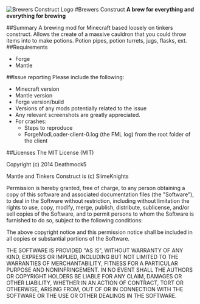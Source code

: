 ![Brewers Construct Logo](https://raw.github.com/deathmock5/BrewersConstruct/tree/master/logo.png)
#Brewers Construct
**A brew for everything and everything for brewing**

##Summary
A brewing mod for Minecraft based loosely on tinkers construct.
Allows the create of a massive cauldron that you could throw items into to make potions.
Potion pipes, potion turrets, jugs, flasks, ext.
##Requirements
* Forge
* Mantle

##Issue reporting
Please include the following:

* Minecraft version
* Mantle version
* Forge version/build
* Versions of any mods potentially related to the issue 
* Any relevant screenshots are greatly appreciated.
* For crashes:
	* Steps to reproduce
	* ForgeModLoader-client-0.log (the FML log) from the root folder of the client

##Licenses
The MIT License (MIT)

Copyright (c) 2014 Deathmock5

Mantle and Tinkers Construct is (c) SlimeKnights

Permission is hereby granted, free of charge, to any person obtaining a copy of this software and associated documentation files (the "Software"), to deal in the Software without restriction, including without limitation the rights to use, copy, modify, merge, publish, distribute, sublicense, and/or sell copies of the Software, and to permit persons to whom the Software is furnished to do so, subject to the following conditions:

The above copyright notice and this permission notice shall be included in all copies or substantial portions of the Software.

THE SOFTWARE IS PROVIDED "AS IS", WITHOUT WARRANTY OF ANY KIND, EXPRESS OR IMPLIED, INCLUDING BUT NOT LIMITED TO THE WARRANTIES OF MERCHANTABILITY, FITNESS FOR A PARTICULAR PURPOSE AND NONINFRINGEMENT. IN NO EVENT SHALL THE AUTHORS OR COPYRIGHT HOLDERS BE LIABLE FOR ANY CLAIM, DAMAGES OR OTHER LIABILITY, WHETHER IN AN ACTION OF CONTRACT, TORT OR OTHERWISE, ARISING FROM, OUT OF OR IN CONNECTION WITH THE SOFTWARE OR THE USE OR OTHER DEALINGS IN THE SOFTWARE.



